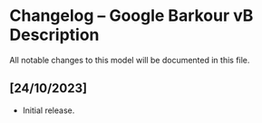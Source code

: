 # Changelog – Google Barkour vB Description

All notable changes to this model will be documented in this file.

## [24/10/2023]
- Initial release.
